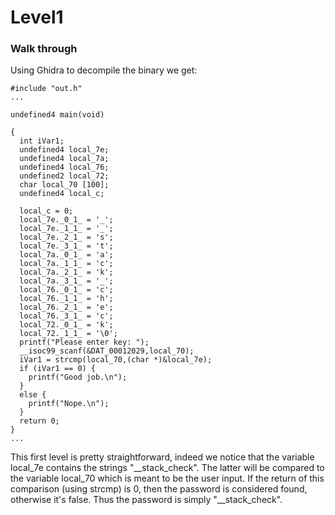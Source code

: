 ﻿
# **Level1**

### **Walk through**

Using Ghidra to decompile the binary we get:

```
#include "out.h"
...

undefined4 main(void)

{
  int iVar1;
  undefined4 local_7e;
  undefined4 local_7a;
  undefined4 local_76;
  undefined2 local_72;
  char local_70 [100];
  undefined4 local_c;
  
  local_c = 0;
  local_7e._0_1_ = '_';
  local_7e._1_1_ = '_';
  local_7e._2_1_ = 's';
  local_7e._3_1_ = 't';
  local_7a._0_1_ = 'a';
  local_7a._1_1_ = 'c';
  local_7a._2_1_ = 'k';
  local_7a._3_1_ = '_';
  local_76._0_1_ = 'c';
  local_76._1_1_ = 'h';
  local_76._2_1_ = 'e';
  local_76._3_1_ = 'c';
  local_72._0_1_ = 'k';
  local_72._1_1_ = '\0';
  printf("Please enter key: ");
  __isoc99_scanf(&DAT_00012029,local_70);
  iVar1 = strcmp(local_70,(char *)&local_7e);
  if (iVar1 == 0) {
    printf("Good job.\n");
  }
  else {
    printf("Nope.\n");
  }
  return 0;
}
...
```

This first level is pretty straightforward, indeed we notice that the variable local_7e contains the strings "__stack_check". The latter will be compared to the variable local_70 which is meant to be the user input. If the return of this comparison (using strcmp) is 0, then the password is considered found, otherwise it's false. Thus the password is simply "__stack_check".
